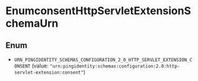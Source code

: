 

# EnumconsentHttpServletExtensionSchemaUrn

## Enum


* `URN_PINGIDENTITY_SCHEMAS_CONFIGURATION_2_0_HTTP_SERVLET_EXTENSION_CONSENT` (value: `"urn:pingidentity:schemas:configuration:2.0:http-servlet-extension:consent"`)



